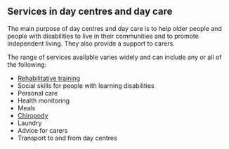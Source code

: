 ##  Services in day centres and day care

The main purpose of day centres and day care is to help older people and
people with disabilities to live in their communities and to promote
independent living. They also provide a support to carers.

The range of services available varies widely and can include any or all of
the following:

  * [ Rehabilitative training ](/en/health/health-services/health-services-for-people-with-disabilities/rehabilitation-and-training-services-for-people-with-disabilities/)
  * Social skills for people with learning disabilities 
  * Personal care 
  * Health monitoring 
  * Meals 
  * [ Chiropody ](/en/health/health-services/care-in-your-community/chiropody-services/)
  * Laundry 
  * Advice for carers 
  * Transport to and from day centres 
